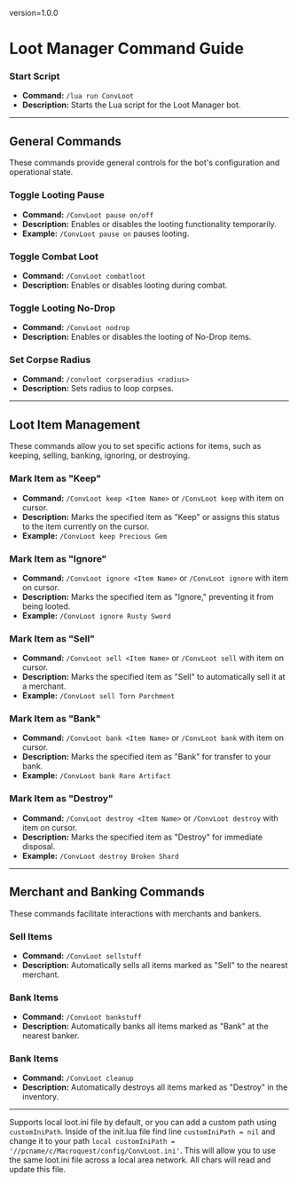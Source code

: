 version=1.0.0

# Loot Manager Command Guide

### Start Script
- **Command:** `/lua run ConvLoot`
- **Description:** Starts the Lua script for the Loot Manager bot.

---

## General Commands
These commands provide general controls for the bot's configuration and operational state.

### Toggle Looting Pause
- **Command:** `/ConvLoot pause on/off`
- **Description:** Enables or disables the looting functionality temporarily.
- **Example:** `/ConvLoot pause on` pauses looting.

### Toggle Combat Loot
- **Command:** `/ConvLoot combatloot`
- **Description:** Enables or disables looting during combat.

### Toggle Looting No-Drop
- **Command:** `/ConvLoot nodrop`
- **Description:** Enables or disables the looting of No-Drop items.

### Set Corpse Radius
- **Command:** `/convloot corpseradius <radius>`
- **Description:** Sets radius to loop corpses.

---

## Loot Item Management
These commands allow you to set specific actions for items, such as keeping, selling, banking, ignoring, or destroying.

### Mark Item as "Keep"
- **Command:** `/ConvLoot keep <Item Name>` or `/ConvLoot keep` with item on cursor.
- **Description:** Marks the specified item as "Keep" or assigns this status to the item currently on the cursor.
- **Example:** `/ConvLoot keep Precious Gem`

### Mark Item as "Ignore"
- **Command:** `/ConvLoot ignore <Item Name>` or `/ConvLoot ignore` with item on cursor.
- **Description:** Marks the specified item as "Ignore," preventing it from being looted.
- **Example:** `/ConvLoot ignore Rusty Sword`

### Mark Item as "Sell"
- **Command:** `/ConvLoot sell <Item Name>` or `/ConvLoot sell` with item on cursor.
- **Description:** Marks the specified item as "Sell" to automatically sell it at a merchant.
- **Example:** `/ConvLoot sell Torn Parchment`

### Mark Item as "Bank"
- **Command:** `/ConvLoot bank <Item Name>` or `/ConvLoot bank` with item on cursor.
- **Description:** Marks the specified item as "Bank" for transfer to your bank.
- **Example:** `/ConvLoot bank Rare Artifact`

### Mark Item as "Destroy"
- **Command:** `/ConvLoot destroy <Item Name>` or `/ConvLoot destroy` with item on cursor.
- **Description:** Marks the specified item as "Destroy" for immediate disposal.
- **Example:** `/ConvLoot destroy Broken Shard`

---

## Merchant and Banking Commands
These commands facilitate interactions with merchants and bankers.

### Sell Items
- **Command:** `/ConvLoot sellstuff`
- **Description:** Automatically sells all items marked as "Sell" to the nearest merchant.

### Bank Items
- **Command:** `/ConvLoot bankstuff`
- **Description:** Automatically banks all items marked as "Bank" at the nearest banker.

### Bank Items
- **Command:** `/ConvLoot cleanup`
- **Description:** Automatically destroys all items marked as "Destroy" in the inventory.

---

Supports local loot.ini file by default, or you can add a custom path using `customIniPath`.
Inside of the init.lua file find line `customIniPath = nil` and change it to your path `local customIniPath = '//pcname/c/Macroquest/config/ConvLoot.ini'`.
This will allow you to use the same loot.ini file across a local area network. All chars will read and update this file.